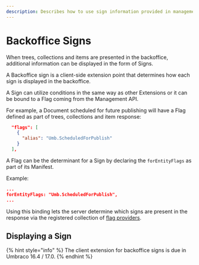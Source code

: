 ```yaml
---
description: Describes how to use sign information provided in management API responses to present additional details to consumers.
---
```


# Backoffice Signs

When trees, collections and items are presented in the backoffice, additional information can be displayed in the form of Signs.

A Backoffice sign is a client-side extension point that determines how each sign is displayed in the backoffice.

A Sign can utilize conditions in the same way as other Extensions or it can be bound to a Flag coming from the Management API.

For example, a Document scheduled for future publishing will have a Flag defined as part of trees, collections and item response:

```json
  "flags": [
    {
      "alias": "Umb.ScheduledForPublish"
    }
  ],
```

A Flag can be the determinant for a Sign by declaring the `forEntityFlags` as part of its Manifest.

Example:
```json
...
forEntityFlags: "Umb.ScheduledForPublish",
...
```

Using this binding lets the server determine which signs are present in the response via the registered collection of [flag providers](../extending/flag-providers.md).

## Displaying a Sign

{% hint style="info" %}
The client extension for backoffice signs is due in Umbraco 16.4 / 17.0.
{% endhint %}

